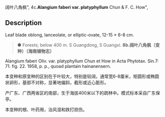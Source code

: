 阔叶八角枫",
4c.**Alangium faberi var. platyphyllum** Chun & F. C. How",

## Description
Leaf blade oblong, lanceolate, or elliptic-ovate, 12-15 × 6-8 cm.

> ● Forests; below 400 m. S Guangdong, S Guangxi.
**8b.阔叶八角枫（变种）（海南植物志）**

Alangium faberi Oliv. var. platyphyllum Chun et How in Acta Phytotax. Sin.7: 71. fig. 22. 1958, p. p., quoad plantain hainanensern.

本变种和原变种的区别在于叶较大，特别是较阔，通常宽6-8厘米，矩圆形或椭圆状卵形，基部不对称，显著地偏斜，截形或近心脏形。

产广东、广西两省区的南部，生于海拔400米以下的疏林中。模式标本采自广东保亭。

本变种的根、叶药用，治风湿和跌打损伤。
